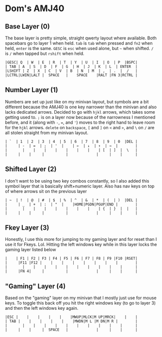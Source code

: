 Dom's AMJ40
=====================

## Base Layer (0)

The base layer is pretty simple, straight qwerty layout where available. Both spacebars go to layer 1 when held. `tab` is `tab` when pressed and `fn2` when held, `enter` is the same. `GESC` is `esc` when used alone, but `~` when shifted. `/` is `/` when tapped but `rshift` when held.
```
|GESC| Q  | W  | E  | R  | T  | Y  | U  | I  | O  | P  |BSPC|
| TAB | A  | S  | D  | F  | G  | H  | J  | K  | L  | ENTER  |
|LSHIFT | Z  | X  | C  | V  | B  | N  | M  | ,  | .  |  /   |
|LCTRL|LWIN|LALT |  SPACE   |    SPACE    |RALT |FN 3|RCTRL |
```

## Number Layer (1)

Numbers are set up just like on my minivan layout, but symbols are a bit different because the AMJ40 is one key narrower than the minivan and also lacks dedicated arrows. Decided to go with `hjkl` arrows, which takes some getting used to. `;` is on a layer now because of the narrowness I mentioned before, and it (along with `-`, `=`, and `'`) moves to the right hand to leave room for the `hjkl` arrows. `delete` on `backspace`, `[` and `]` on `<` and `>`, and `\` on `/` are all stolen straight from my minivan layout.
```
| `  | 1  | 2  | 3  | 4  | 5  | 6  | 7  | 8  | 9  | 0  |DEL |
|     | -  | =  | ;  | '  |    | ←  | ↓  | ↑  | →  |        |
|       |    |    |    |    |    |    |    | [  | ]  |  \   |
|     |    |     |          |             |     |    |      |
```

## Shifted Layer (2)

I don't want to be using two key combos constantly, so I also added this symbol layer that is basically shift+numeric layer. Also has nav keys on top of where arrows sit on the previous layer
```
| ~  | !  | @  | #  | $  | %  | ^  | &  | *  | (  | )  |DEL |
|     | _  | +  | :  | "  |    |HOME|PGDN|PGUP|END |        |
|       |    |    |    |    |    |    |    | {  | }  |  |   |
|     |    |     |          |             |     |    |      |
```

## Fkey Layer (3)

Honestly, I use this more for jumping to my gaming layer and for reset than I use it for Fkeys. Lol. Hitting the left windows key while in this layer locks the gaming layer listed below
```
|    | F1 | F2 | F3 | F4 | F5 | F6 | F7 | F8 | F9 |F10 |RSET|
|     |F11 |F12 |    |    |    |    |    |    |    |        |
|       |    |    |    |    |    |    |    |    |    |      |
|     |FN 4|     |          |             |     |    |      |
```

## "Gaming" Layer (4)

Based on the "gaming" layer on my minivan that I mostly just use for mouse keys. To toggle this back off you hit the right windows key (to go to layer 3) and then the left windows key again.
```
|ESC |    |    |    |    |    |MWUP|MLCK|M UP|MRCK|    |    |
| TAB |    |    |    |    |    |MWDN|M L |M DN|M R |        |
|       |    |    |    |    |    |    |    |    |    |      |
|     |    |     |  SPACE   |             |     |    |      |
```

